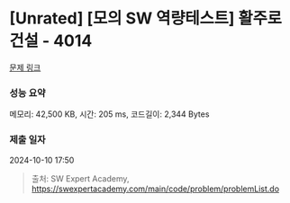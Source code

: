 # [Unrated] [모의 SW 역량테스트] 활주로 건설 - 4014 

[문제 링크](https://swexpertacademy.com/main/code/problem/problemDetail.do?contestProbId=AWIeW7FakkUDFAVH) 

### 성능 요약

메모리: 42,500 KB, 시간: 205 ms, 코드길이: 2,344 Bytes

### 제출 일자

2024-10-10 17:50



> 출처: SW Expert Academy, https://swexpertacademy.com/main/code/problem/problemList.do